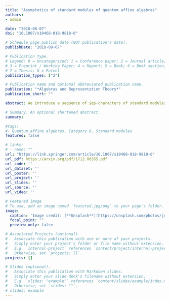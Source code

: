 ```yaml
---
title: "Asymptotics of standard modules of quantum affine algebras"
authors:
- admin

date: "2018-08-07"
doi: "10.1007/s10468-018-9818-0"

# Schedule page publish date (NOT publication's date).
publishDate: "2018-08-07"

# Publication type.
# Legend: 0 = Uncategorized; 1 = Conference paper; 2 = Journal article;
# 3 = Preprint / Working Paper; 4 = Report; 5 = Book; 6 = Book section;
# 7 = Thesis; 8 = Patent
publication_types: ["2"]

# Publication name and optional abbreviated publication name.
publication: "*Algebras and Representation Theory*"
publication_short: ""

abstract: We introduce a sequence of $q$-characters of standard modules of a quantum affine algebra and we prove it has a limit as a formal power series. For $\mathfrak{g}=\hat{\mathfrak{sl}}_2$, we establish an explicit formula for the limit which enables us to construct corresponding asymptotical standard modules associated to each simple module in the category $\mathcal{O}$ of a Borel subalgebra of the quantum affine algebra. Finally, we prove a decomposition formula for the limit formula into $q$-characters of simple modules in this category $\mathcal{O}$.

# Summary. An optional shortened abstract.
summary: 

#tags:
#- Quantum affine algebras, Category O, Standard modules
featured: false

# links:
# - name: ""
url: "https://link.springer.com/article/10.1007/s10468-018-9818-0"
url_pdf: https://arxiv.org/pdf/1712.00355.pdf
url_code: ''
url_dataset: ''
url_poster: ''
url_project: ''
url_slides: ''
url_source: ''
url_video: ''

# Featured image
# To use, add an image named `featured.jpg/png` to your page's folder. 
image:
  caption: 'Image credit: [**Unsplash**](https://unsplash.com/photos/jdD8gXaTZsc)'
  focal_point: ""
  preview_only: false

# Associated Projects (optional).
#   Associate this publication with one or more of your projects.
#   Simply enter your project's folder or file name without extension.
#   E.g. `internal-project` references `content/project/internal-project/index.md`.
#   Otherwise, set `projects: []`.
projects: []

# Slides (optional).
#   Associate this publication with Markdown slides.
#   Simply enter your slide deck's filename without extension.
#   E.g. `slides: "example"` references `content/slides/example/index.md`.
#   Otherwise, set `slides: ""`.
# slides: example
---
```






